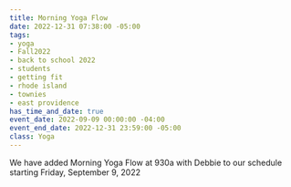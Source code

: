 ```yaml
---
title: Morning Yoga Flow
date: 2022-12-31 07:38:00 -05:00
tags:
- yoga
- Fall2022
- back to school 2022
- students
- getting fit
- rhode island
- townies
- east providence
has_time_and_date: true
event_date: 2022-09-09 00:00:00 -04:00
event_end_date: 2022-12-31 23:59:00 -05:00
class: Yoga
---
```


We have added Morning Yoga Flow at 930a with Debbie to our schedule starting Friday, September 9, 2022